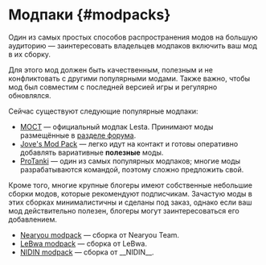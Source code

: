 # Модпаки {#modpacks}

Один из самых простых способов распространения модов на большую аудиторию — заинтересовать владельцев модпаков включить ваш мод в их сборку.

Для этого мод должен быть качественным, полезным и не конфликтовать с другими популярными модами. Также важно, чтобы мод был совместим с последней версией игры и регулярно обновлялся.

Сейчас существуют следующие популярные модпаки:
- [МОСТ](http://forum.tanki.su/index.php?/topic/2205036-all-мост/) — официальный модпак Lesta. Принимают моды размещённые в [разделе форума](http://forum.tanki.su/index.php?/forum/851-модификации-клиента/).
- [Jove's Mod Pack](https://joves-modpack.ru) — легко идут на контакт и готовы оперативно добавлять вариативные **полезные** моды.
- [ProTanki](https://protanki.tv/ru/) — один из самых популярных модпаков; многие моды разрабатываются командой, поэтому сложно предложить свой.

Кроме того, многие крупные блогеры имеют собственные небольшие сборки модов, которые рекомендуют подписчикам. Зачастую моды в этих сборках минималистичны и сделаны под заказ, однако если ваш мод действительно полезен, блогеры могут заинтересоваться его добавлением.
- [Nearyou modpack](https://nearyou.team/modpack/) — сборка от Nearyou Team.
- [LeBwa modpack](https://lebwa.tv/hub/modpack-lebwa) — сборка от LeBwa.
- [NIDIN modpack](https://nidin.ru/mods) — сборка от \_\_NIDIN\_\_.
